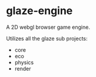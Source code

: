 # glaze-engine

A 2D webgl browser game engine.

Utilizes all the glaze sub projects:

- core
- eco
- physics
- render